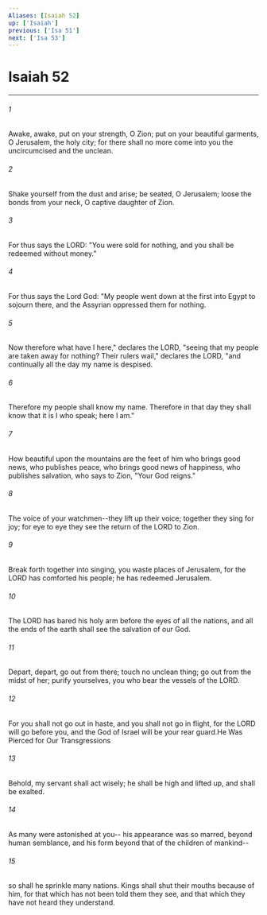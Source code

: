 ```yaml
---
Aliases: [Isaiah 52]
up: ['Isaiah']
previous: ['Isa 51']
next: ['Isa 53']
---
```

# Isaiah 52
***



###### 1 
Awake, awake, put on your strength, O Zion; put on your beautiful garments, O Jerusalem, the holy city; for there shall no more come into you the uncircumcised and the unclean. 

###### 2 
Shake yourself from the dust and arise; be seated, O Jerusalem; loose the bonds from your neck, O captive daughter of Zion. 

###### 3 
For thus says the LORD: "You were sold for nothing, and you shall be redeemed without money." 

###### 4 
For thus says the Lord God: "My people went down at the first into Egypt to sojourn there, and the Assyrian oppressed them for nothing. 

###### 5 
Now therefore what have I here," declares the LORD, "seeing that my people are taken away for nothing? Their rulers wail," declares the LORD, "and continually all the day my name is despised. 

###### 6 
Therefore my people shall know my name. Therefore in that day they shall know that it is I who speak; here I am." 

###### 7 
How beautiful upon the mountains are the feet of him who brings good news, who publishes peace, who brings good news of happiness, who publishes salvation, who says to Zion, "Your God reigns." 

###### 8 
The voice of your watchmen--they lift up their voice; together they sing for joy; for eye to eye they see the return of the LORD to Zion. 

###### 9 
Break forth together into singing, you waste places of Jerusalem, for the LORD has comforted his people; he has redeemed Jerusalem. 

###### 10 
The LORD has bared his holy arm before the eyes of all the nations, and all the ends of the earth shall see the salvation of our God. 

###### 11 
Depart, depart, go out from there; touch no unclean thing; go out from the midst of her; purify yourselves, you who bear the vessels of the LORD. 

###### 12 
For you shall not go out in haste, and you shall not go in flight, for the LORD will go before you, and the God of Israel will be your rear guard.He Was Pierced for Our Transgressions 

###### 13 
Behold, my servant shall act wisely; he shall be high and lifted up, and shall be exalted. 

###### 14 
As many were astonished at you-- his appearance was so marred, beyond human semblance, and his form beyond that of the children of mankind-- 

###### 15 
so shall he sprinkle many nations. Kings shall shut their mouths because of him, for that which has not been told them they see, and that which they have not heard they understand.
